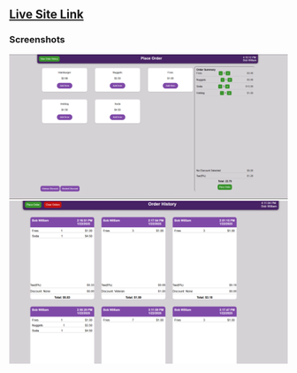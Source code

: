 ## [Live Site Link](https://smb78998.github.io/server-website/)
### Screenshots

<img src="screenshots/ss01.png" href="screenshots/broswer.png" width="600">

<img src="screenshots/ss02.png" href="screenshots/mobile.png" width="600">
